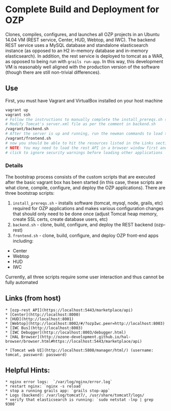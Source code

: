 # Complete Build and Deployment for OZP

Clones, compiles, configures, and launches all OZP projects in an Ubuntu 14.04
VM (REST service, Center, HUD, Webtop, and IWC). The backend REST service uses 
a MySQL database and standalone elasticsearch instance (as opposed to an H2 
in-memory database and in-memory elasticsearch). In addition, the rest service
is deployed to tomcat as a WAR, as opposed to being run with `grails run-app`.
In this way, this development VM is reasonably well aligned with the 
production version of the software (though there are still non-trivial differences).

## Use
First, you must have Vagrant and VirtualBox installed on your host machine

```bash
vagrant up
vagrant ssh
# Follow the instructions to manually complete the install_prereqs.sh script (update tomcat memory, add tomcat user, generate SSL certs, etc)
# Modify Tomcat's server.xml file as per the comment in backend.sh
/vagrant/backend.sh
# After the server is up and running, run the newman commands to load test data
/vagrant/frontend.sh
# now you should be able to hit the resources listed in the Links section below.
# NOTE: You may need to load the rest API in a browser window first and 
# click to ignore security warnings before loading other applications
```

### Details
The bootstrap process consists of the custom scripts that are executed after
the basic vagrant box has been started (in this case, these scripts are what
clone, compile, configure, and deploy the OZP applications). There are 
three bootstrap scripts:

1. `install_prereqs.sh` - installs software (tomcat, mysql, node, grails, etc)
required for OZP applications and makes various configuration changes that should
only need to be done once (adjust Tomcat heap memory, create SSL certs, create
database users, etc)
2. `backend.sh` - clone, build, configure, and deploy the REST backend (ozp-rest)
3. `frontend.sh` - clone, build, configure, and deploy OZP front-end apps including:
 * Center
 * Webtop
 * HUD
 * IWC
 
Currently, all three scripts require some user interaction
and thus cannot be fully automated

## Links (from host)
    * [ozp-rest API](https://localhost:5443/marketplace/api)
    * [Center](http://localhost:8000)
    * [HUD](http://localhost:8001)
    * [Webtop](http://localhost:8002/#/?ozpIwc.peer=http://localhost:8003)
    * [IWC Bus](http://localhost:8003)
    * [IWC Debugger](http://localhost:8003/debugger.html)
    * [HAL Browser](http://ozone-development.github.io/hal-browser/browser.html#https://localhost:5443/marketplace/api)
    
    * [Tomcat web UI](http://localhost:5808/manager/html/) (username: tomcat, password: password)

## Helpful Hints:
    * nginx error logs:  `/var/log/nginx/error.log`
    * restart nginx: `nginx -s reload`
    * stop a running grails app: `grails stop-app`
    * Logs (backend): /var/log/tomcat7/, /usr/share/tomcat7/logs/
    * verify that elasticsearch is running: `sudo netstat -lnp | grep 9300`
